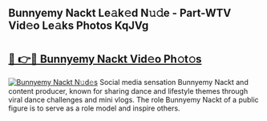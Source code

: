 ## Bunnyemy Nackt Le𝚊k𝚎d N𝚞𝚍e - Part-WTV Vid𝚎o Le𝚊ks Photos KqJVg

# <h2><a href="http://fb81oa.evod.top/?m=Bunnyemy+Nackt">🔗 👉🔴 Bunnyemy Nackt Vid𝚎o Ph𝚘t𝚘s</a></h2>

[![Bunnyemy Nackt N𝚞d𝚎s](https://i.imgur.com/8V9OHl7.gif)](http://fb81oa.evod.top/?m=Bunnyemy+Nackt)
Social media sensation Bunnyemy Nackt and content producer, known for sharing dance and lifestyle themes through viral dance challenges and mini vlogs. The role Bunnyemy Nackt of a public figure is to serve as a role model and inspire others. 
